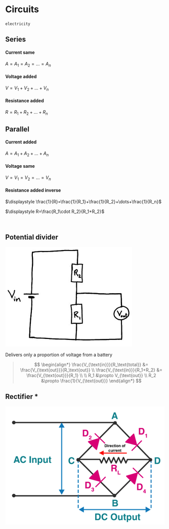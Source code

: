 # Circuits

`electricity`

## Series

#### Current same

$A=A_1=A_2=\dots=A_n$

#### Voltage added

$V=V_1+V_2+\dots+V_n$

#### Resistance added

$R=R_1+R_2+\dots+R_n$

## Parallel

#### Current added

$A=A_1+A_2+\dots+A_n$

#### Voltage same

$V=V_1=V_2=\dots=V_n$

#### Resistance added inverse

$\displaystyle \frac{1}{R}=\frac{1}{R_1}+\frac{1}{R_2}+\dots+\frac{1}{R_n}$

$\displaystyle R=\frac{R_1\cdot R_2}{R_1+R_2}$

<br>

## Potential divider

![Potential divider](images/potential-divider.png)

Delivers only a proportion of voltage from a battery

> $$
> \begin{align*}
>   \frac{V_{\text{in}}}{R_\text{total}} &= \frac{V_{\text{out}}}{R_\text{out}} \\
>   \frac{V_{\text{in}}}{R_1+R_2} &= \frac{V_{\text{out}}}{R_1} \\
>   \\
>   R_1 &\propto V_{\text{out}} \\
>   R_2 &\propto \frac{1}{V_{\text{out}}}
> \end{align*}
> $$

## Rectifier \*

![Rectifier](images/rectifier.png)

